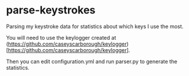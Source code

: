 # parse-keystrokes
Parsing my keystroke data for statistics about which keys I use the most.

You will need to use the keylogger created at (https://github.com/caseyscarborough/keylogger)[https://github.com/caseyscarborough/keylogger].

Then you can edit configuration.yml and run parser.py to generate the statistics.

